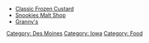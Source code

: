 -   [Classic Frozen
    Custard](https://www.facebook.com/pages/Classic-Frozen-Custard/96428359246)
-   [Snookies Malt
    Shop](https://plus.google.com/102110095939492073624/about?gl=us&hl=en)
-   [Granny's](https://plus.google.com/102110095939492073624/about?gl=us&hl=en)


[Category: Des Moines](Category:_Des_Moines "wikilink") [Category:
Iowa](Category:_Iowa "wikilink") [Category:
Food](Category:_Food "wikilink")
